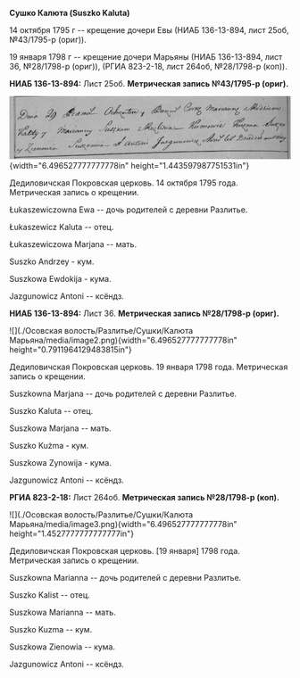 **Сушко Калюта (Suszko Kaluta)**

14 октября 1795 г -- крещение дочери Евы (НИАБ 136-13-894, лист 25об,
№43/1795-р (ориг)).

19 января 1798 г -- крещение дочери Марьяны (НИАБ 136-13-894, лист 36,
№28/1798-р (ориг)), (РГИА 823-2-18, лист 264об, №28/1798-р (коп)).

**НИАБ 136-13-894:** Лист 25об. **Метрическая запись №43/1795-р
(ориг).**

![](./media/efaa61fffe1230bc29ad98f076aab693abf6545f.png){width="6.496527777777778in"
height="1.443597987751531in"}

Дедиловичская Покровская церковь. 14 октября 1795 года. Метрическая
запись о крещении.

Łukaszewiczowna Ewa -- дочь родителей с деревни Разлитье.

Łukaszewicz Kaluta -- отец.

Łukaszewiczowa Marjana -- мать.

Suszko Andrzey - кум.

Suszkowa Ewdokija - кума.

Jazgunowicz Antoni -- ксёндз.

**НИАБ 136-13-894:** Лист 36. **Метрическая запись №28/1798-р (ориг).**

![](./Осовская волость/Разлитье/Сушки/Калюта Марьяна/media/image2.png){width="6.496527777777778in"
height="0.7911964129483815in"}

Дедиловичская Покровская церковь. 19 января 1798 года. Метрическая
запись о крещении.

Suszkowna Marjana -- дочь родителей с деревни Разлитье.

Suszko Kaluta -- отец.

Suszkowa Marjana -- мать.

Suszko Kużma - кум.

Suszkowa Zynowija - кума.

Jazgunowicz Antoni -- ксёндз.

**РГИА 823-2-18:** Лист 264об. **Метрическая запись №28/1798-р (коп).**

![](./Осовская волость/Разлитье/Сушки/Калюта Марьяна/media/image3.png){width="6.496527777777778in"
height="1.4527777777777777in"}

Дедиловичская Покровская церковь. \[19 января\] 1798 года. Метрическая
запись о крещении.

Suszkowna Marianna -- дочь родителей с деревни Разлитье.

Suszko Kalist -- отец.

Suszkowa Marianna -- мать.

Suszko Kuzma -- кум.

Suszkowa Zienowia -- кума.

Jazgunowicz Antoni -- ксёндз.
